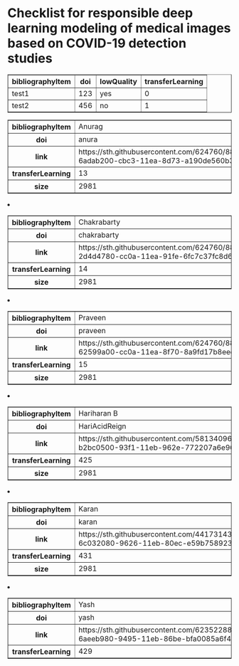 # Checklist for responsible deep learning modeling of medical images based on COVID-19 detection studies


<!-- DO NOT EDIT THIS SECTION -->
<!--START_SECTION:data-section-->
<table border="1"><thead><tr><th>bibliographyItem</th><th>doi</th><th>lowQuality</th><th>transferLearning</th></tr></thead><tbody><tr><td>test1</td><td>123</td><td>yes</td><td>0</td></tr><tr><td>test2</td><td>456</td><td>no</td><td>1</td></tr></tbody></table>

<table border="1"><tr><th>bibliographyItem</th><td>Anurag</td></tr><tr><th>doi</th><td>anura</td></tr><tr><th>link</th><td>https://sth.githubusercontent.com/624760/88123729-6adab200-cbc3-11ea-8d73-a190de560b3a.png</td></tr><tr><th>transferLearning</th><td>13</td></tr><tr><th>size</th><td>2981</td></tr></table></li><li><table border="1"><tr><th>bibliographyItem</th><td>Chakrabarty</td></tr><tr><th>doi</th><td>chakrabarty</td></tr><tr><th>link</th><td>https://sth.githubusercontent.com/624760/88163171-2d4d4780-cc0a-11ea-91fe-6fc7c37fc8d6.png</td></tr><tr><th>transferLearning</th><td>14</td></tr><tr><th>size</th><td>2981</td></tr></table></li><li><table border="1"><tr><th>bibliographyItem</th><td>Praveen</td></tr><tr><th>doi</th><td>praveen</td></tr><tr><th>link</th><td>https://sth.githubusercontent.com/624760/88163309-62599a00-cc0a-11ea-8f70-8a9fd17b8eed.png</td></tr><tr><th>transferLearning</th><td>15</td></tr><tr><th>size</th><td>2981</td></tr></table></li><li><table border="1"><tr><th>bibliographyItem</th><td>Hariharan B</td></tr><tr><th>doi</th><td>HariAcidReign</td></tr><tr><th>link</th><td>https://sth.githubusercontent.com/58134096/113426876-b2bc0500-93f1-11eb-962e-772207a6e965.png</td></tr><tr><th>transferLearning</th><td>425</td></tr><tr><th>size</th><td>2981</td></tr></table></li><li><table border="1"><tr><th>bibliographyItem</th><td>Karan</td></tr><tr><th>doi</th><td>karan</td></tr><tr><th>link</th><td>https://sth.githubusercontent.com/44173143/113564123-6c032080-9626-11eb-80ec-e59b75892328.png</td></tr><tr><th>transferLearning</th><td>431</td></tr><tr><th>size</th><td>2981</td></tr></table></li><li><table border="1"><tr><th>bibliographyItem</th><td>Yash</td></tr><tr><th>doi</th><td>yash</td></tr><tr><th>link</th><td>https://sth.githubusercontent.com/62352288/113475867-6aeeb980-9495-11eb-86be-bfa0085a6f48.png</td></tr><tr><th>transferLearning</th><td>429</td></tr></table>
<!--END_SECTION:data-section-->
